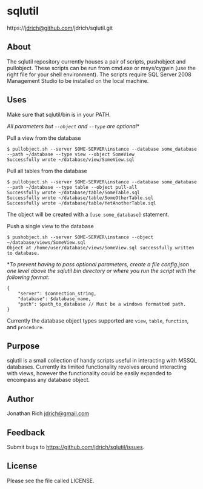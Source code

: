 sqlutil
=======

https://jdrich@github.com/jdrich/sqlutil.git

## About

The sqlutil repository currently houses a pair of scripts, pushobject and
pullobject. These scripts can be run from cmd.exe or msys/cygwin (use the right
file for your shell environment). The scripts require SQL Server 2008 Management
Studio to be installed on the local machine.

## Uses

Make sure that sqlutil/bin is in your PATH.

*All parameters but `--object` and `--type` are optional*\*

Pull a view from the database

    $ pullobject.sh --server SOME-SERVER\instance --database some_database --path ~/database --type view --object SomeView
    Successfully wrote ~/database/view/SomeView.sql

Pull all tables from the database

    $ pullobject.sh --server SOME-SERVER\instance --database some_database --path ~/database --type table --object pull-all
    Successfully wrote ~/database/table/SomeTable.sql
    Successfully wrote ~/database/table/SomeOtherTable.sql
    Successfully wrote ~/database/table/YetAnotherTable.sql

The object will be created with a `[use some_database]` statement.

Push a single view to the database

    $ pushobject.sh --server SOME-SERVER\instance --object ~/database/views/SomeView.sql
    Object at /home/user/database/views/SomeView.sql successfully written to database.

\**To prevent having to pass optional parameters, create a file config.json one level above the sqlutil bin directory or where you run the script with the following format:*

    {
        "server": $connection_string,
        "database": $database_name,
        "path": $path_to_database // Must be a windows formatted path.
    }

Currently the database object types supported are `view`, `table`, `function`, and `procedure`.

## Purpose

sqlutil is a small collection of handy scripts useful in interacting with MSSQL
databases. Currently its limited functionality revolves around interacting with
views, however the functionality could be easily expanded to encompass any
database object.

## Author

Jonathan Rich <jdrich@gmail.com>

## Feedback

Submit bugs to https://github.com/jdrich/sqlutil/issues.

## License

Please see the file called LICENSE.
